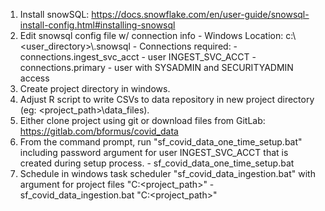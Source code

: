 1. Install snowSQL: https://docs.snowflake.com/en/user-guide/snowsql-install-config.html#installing-snowsql
2. Edit snowsql config file w/ connection info
		- Windows Location: c:\\<user_directory>\\.snowsql
		- Connections required: 
				- connections.ingest_svc_acct
					- user INGEST_SVC_ACCT
				- connections.primary
					- user with SYSADMIN and SECURITYADMIN access
3. Create project directory in windows.
4. Adjust R script to write CSVs to data repository in new project directory (eg: <project_path>\data_files).
5. Either clone project using git or download files from GitLab: https://gitlab.com/bformus/covid_data
5. From the command prompt, run "sf_covid_data_one_time_setup.bat" including password argument for user INGEST_SVC_ACCT that is created during setup process.
		- sf_covid_data_one_time_setup.bat <password>
6. Schedule in windows task scheduler "sf_covid_data_ingestion.bat" with argument for project files "C:\<project_path>"
		- sf_covid_data_ingestion.bat "C:\<project_path>"
